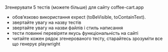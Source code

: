 Згенерувати 5 тестів (можете більше) для сайту coffee-cart.app
- обовʼязково використання expect (toBeVisible, toContainText).
- звертайте увагу на назву тестів
- звертайте увагу на назви файлів і стиль написання
- тести повинні перевіряти якусь функціональність на сайті
- читайте кожен рядок згенерованого тесту, старайтесь зрозуміти все що генерує playwright
